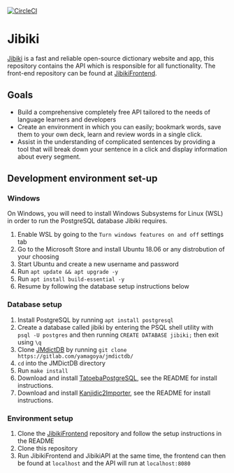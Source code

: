 [![CircleCI](https://circleci.com/gh/WinteryFox/JibikiAPI.svg?style=svg)](https://circleci.com/gh/WinteryFox/JibikiAPI)

# Jibiki

[Jibiki](https://jibiki.app/) is a fast and reliable open-source dictionary website and app,
this repository contains the API which is responsible for all functionality.
The front-end repository can be found at
[JibikiFrontend](https://github.com/WinteryFox/JibikiFrontend/).

## Goals

* Build a comprehensive completely free API tailored to the needs of language learners
and developers
* Create an environment in which you can easily; bookmark words, save them to your own deck,
learn and review words in a single click.
* Assist in the understanding of complicated sentences by providing a tool that will break
down your sentence in a click and display information about every segment.

## Development environment set-up

### Windows
On Windows, you will need to install Windows Subsystems for Linux (WSL) in order to run
the PostgreSQL database Jibiki requires.

1. Enable WSL by going to the `Turn windows features on and off` settings tab
2. Go to the Microsoft Store and install Ubuntu 18.06 or any distrobution of your choosing
3. Start Ubuntu and create a new username and password
4. Run `apt update && apt upgrade -y`
5. Run `apt install build-essential -y`
6. Resume by following the database setup instructions below

### Database setup

1. Install PostgreSQL by running `apt install postgresql`
2. Create a database called jibiki by entering the PSQL shell utility with
`psql -U postgres` and then running `CREATE DATABASE jibiki;` then exit using `\q`
3. Clone [JMdictDB](https://gitlab.com/yamagoya/jmdictdb/) by running
`git clone https://gitlab.com/yamagoya/jmdictdb/`
4. `cd` into the JMDictDB directory
5. Run `make install`
6. Download and install [TatoebaPostgreSQL](https://github.com/WinteryFox/TatoebaPostgreSQL/),
see the README for install instructions.
9. Download and install [Kanjidic2Importer](https://github.com/WinteryFox/KanjidicParser/),
see the README for install instructions.

### Environment setup

1. Clone the [JibikiFrontend](https://github.com/WinteryFox/JibikiFrontend) repository and
follow the setup instructions in the README
2. Clone this repository
3. Run JibikiFrontend and JibikiAPI at the same time, the frontend can then be found at `localhost`
and the API will run at `localhost:8080`
